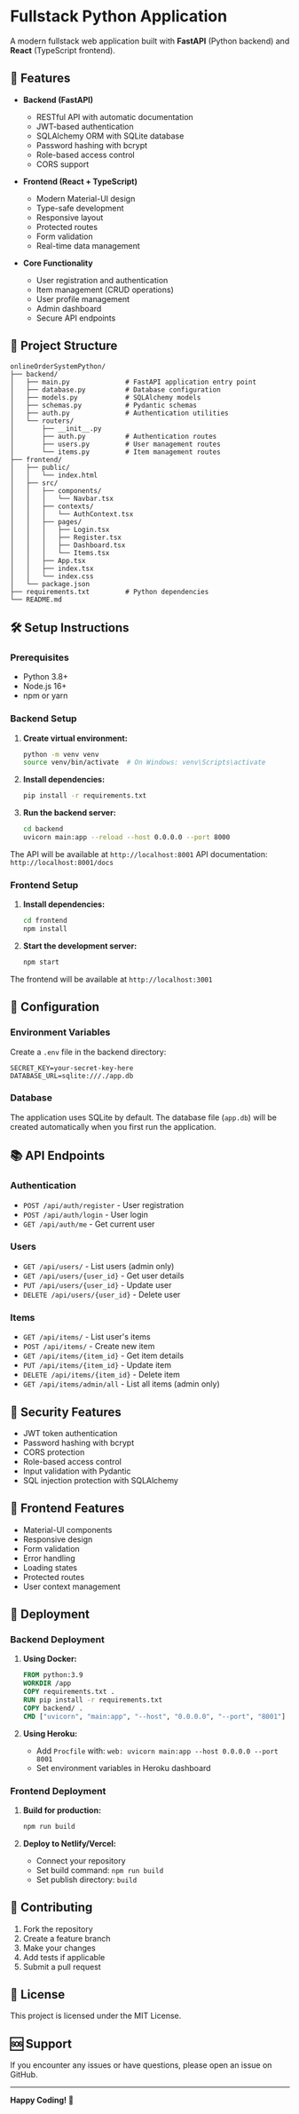 # Fullstack Python Application

A modern fullstack web application built with **FastAPI** (Python backend) and **React** (TypeScript frontend).

## 🚀 Features

- **Backend (FastAPI)**
  - RESTful API with automatic documentation
  - JWT-based authentication
  - SQLAlchemy ORM with SQLite database
  - Password hashing with bcrypt
  - Role-based access control
  - CORS support

- **Frontend (React + TypeScript)**
  - Modern Material-UI design
  - Type-safe development
  - Responsive layout
  - Protected routes
  - Form validation
  - Real-time data management

- **Core Functionality**
  - User registration and authentication
  - Item management (CRUD operations)
  - User profile management
  - Admin dashboard
  - Secure API endpoints

## 📁 Project Structure

```
onlineOrderSystemPython/
├── backend/
│   ├── main.py              # FastAPI application entry point
│   ├── database.py          # Database configuration
│   ├── models.py            # SQLAlchemy models
│   ├── schemas.py           # Pydantic schemas
│   ├── auth.py              # Authentication utilities
│   └── routers/
│       ├── __init__.py
│       ├── auth.py          # Authentication routes
│       ├── users.py         # User management routes
│       └── items.py         # Item management routes
├── frontend/
│   ├── public/
│   │   └── index.html
│   ├── src/
│   │   ├── components/
│   │   │   └── Navbar.tsx
│   │   ├── contexts/
│   │   │   └── AuthContext.tsx
│   │   ├── pages/
│   │   │   ├── Login.tsx
│   │   │   ├── Register.tsx
│   │   │   ├── Dashboard.tsx
│   │   │   └── Items.tsx
│   │   ├── App.tsx
│   │   ├── index.tsx
│   │   └── index.css
│   └── package.json
├── requirements.txt         # Python dependencies
└── README.md
```

## 🛠️ Setup Instructions

### Prerequisites

- Python 3.8+
- Node.js 16+
- npm or yarn

### Backend Setup

1. **Create virtual environment:**
   ```bash
   python -m venv venv
   source venv/bin/activate  # On Windows: venv\Scripts\activate
   ```

2. **Install dependencies:**
   ```bash
   pip install -r requirements.txt
   ```

3. **Run the backend server:**
   ```bash
   cd backend
   uvicorn main:app --reload --host 0.0.0.0 --port 8000
   ```

The API will be available at `http://localhost:8001`
API documentation: `http://localhost:8001/docs`

### Frontend Setup

1. **Install dependencies:**
   ```bash
   cd frontend
   npm install
   ```

2. **Start the development server:**
   ```bash
   npm start
   ```

The frontend will be available at `http://localhost:3001`

## 🔧 Configuration

### Environment Variables

Create a `.env` file in the backend directory:

```env
SECRET_KEY=your-secret-key-here
DATABASE_URL=sqlite:///./app.db
```

### Database

The application uses SQLite by default. The database file (`app.db`) will be created automatically when you first run the application.

## 📚 API Endpoints

### Authentication
- `POST /api/auth/register` - User registration
- `POST /api/auth/login` - User login
- `GET /api/auth/me` - Get current user

### Users
- `GET /api/users/` - List users (admin only)
- `GET /api/users/{user_id}` - Get user details
- `PUT /api/users/{user_id}` - Update user
- `DELETE /api/users/{user_id}` - Delete user

### Items
- `GET /api/items/` - List user's items
- `POST /api/items/` - Create new item
- `GET /api/items/{item_id}` - Get item details
- `PUT /api/items/{item_id}` - Update item
- `DELETE /api/items/{item_id}` - Delete item
- `GET /api/items/admin/all` - List all items (admin only)

## 🔐 Security Features

- JWT token authentication
- Password hashing with bcrypt
- CORS protection
- Role-based access control
- Input validation with Pydantic
- SQL injection protection with SQLAlchemy

## 🎨 Frontend Features

- Material-UI components
- Responsive design
- Form validation
- Error handling
- Loading states
- Protected routes
- User context management

## 🚀 Deployment

### Backend Deployment

1. **Using Docker:**
   ```dockerfile
   FROM python:3.9
   WORKDIR /app
   COPY requirements.txt .
   RUN pip install -r requirements.txt
   COPY backend/ .
   CMD ["uvicorn", "main:app", "--host", "0.0.0.0", "--port", "8001"]
   ```

2. **Using Heroku:**
   - Add `Procfile` with: `web: uvicorn main:app --host 0.0.0.0 --port 8001`
   - Set environment variables in Heroku dashboard

### Frontend Deployment

1. **Build for production:**
   ```bash
   npm run build
   ```

2. **Deploy to Netlify/Vercel:**
   - Connect your repository
   - Set build command: `npm run build`
   - Set publish directory: `build`

## 🤝 Contributing

1. Fork the repository
2. Create a feature branch
3. Make your changes
4. Add tests if applicable
5. Submit a pull request

## 📄 License

This project is licensed under the MIT License.

## 🆘 Support

If you encounter any issues or have questions, please open an issue on GitHub.

---

**Happy Coding! 🎉** 